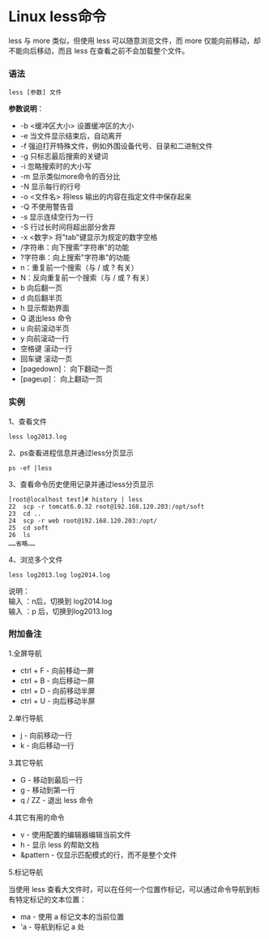 
# Linux less命令



less 与 more 类似，但使用 less 可以随意浏览文件，而 more 仅能向前移动，却不能向后移动，而且 less 在查看之前不会加载整个文件。

### 语法

```
less [参数] 文件 
```

**参数说明**：

*   -b &lt;缓冲区大小&gt; 设置缓冲区的大小
*   -e 当文件显示结束后，自动离开
*   -f 强迫打开特殊文件，例如外围设备代号、目录和二进制文件
*   -g 只标志最后搜索的关键词
*   -i 忽略搜索时的大小写
*   -m 显示类似more命令的百分比
*   -N 显示每行的行号
*   -o &lt;文件名&gt; 将less 输出的内容在指定文件中保存起来
*   -Q 不使用警告音
*   -s 显示连续空行为一行
*   -S 行过长时间将超出部分舍弃
*   -x &lt;数字&gt; 将"tab"键显示为规定的数字空格
*   /字符串：向下搜索"字符串"的功能
*   ?字符串：向上搜索"字符串"的功能
*   n：重复前一个搜索（与 / 或 ? 有关）
*   N：反向重复前一个搜索（与 / 或 ? 有关）
*   b 向后翻一页
*   d 向后翻半页
*   h 显示帮助界面
*   Q 退出less 命令
*   u 向前滚动半页
*   y 向前滚动一行
*   空格键 滚动一行
*   回车键 滚动一页
*   [pagedown]： 向下翻动一页
*   [pageup]： 向上翻动一页

### 实例

1、查看文件

```
less log2013.log

```

2、ps查看进程信息并通过less分页显示

```
ps -ef |less

```

3、查看命令历史使用记录并通过less分页显示

```
[root@localhost test]# history | less
22  scp -r tomcat6.0.32 root@192.168.120.203:/opt/soft
23  cd ..
24  scp -r web root@192.168.120.203:/opt/
25  cd soft
26  ls
……省略……

```

4、浏览多个文件

```
less log2013.log log2014.log

```

说明：  
输入 ：n后，切换到 log2014.log  
输入 ：p 后，切换到log2013.log

### 附加备注

1.全屏导航

*   ctrl + F - 向前移动一屏
*   ctrl + B - 向后移动一屏
*   ctrl + D - 向前移动半屏
*   ctrl + U - 向后移动半屏

2.单行导航

*   j - 向前移动一行
*   k - 向后移动一行

3.其它导航

*   G - 移动到最后一行
*   g - 移动到第一行
*   q / ZZ - 退出 less 命令

4.其它有用的命令

*   v - 使用配置的编辑器编辑当前文件
*   h - 显示 less 的帮助文档
*   &pattern - 仅显示匹配模式的行，而不是整个文件

5.标记导航

当使用 less 查看大文件时，可以在任何一个位置作标记，可以通过命令导航到标有特定标记的文本位置：

*   ma - 使用 a 标记文本的当前位置
*   'a - 导航到标记 a 处



